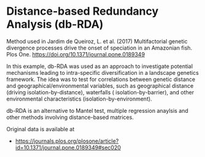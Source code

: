 # Distance-based Redundancy Analysis (db-RDA)

Method used in Jardim de Queiroz, L. et al. (2017) Multifactorial genetic divergence processes drive the onset of speciation in an Amazonian fish. Plos One. https://doi.org/10.1371/journal.pone.0189349

In this example, db-RDA was used as an approach to investigate potential mechanisms leading to intra-specific diversification in a landscape genetics framework.
The idea was to test for correlations between genetic distance and geographical/environmental variables, such as geographical distance (driving isolation-by-distance), waterfalls ( isolation-by-barrier), and other environmental characteristics (isolation-by-environment).

db-RDA is an alternative to Mantel test, multiple regression anaylsis and other  methods involving distance-based matrices.

Original data is available at 
- https://journals.plos.org/plosone/article?id=10.1371/journal.pone.0189349#sec020
